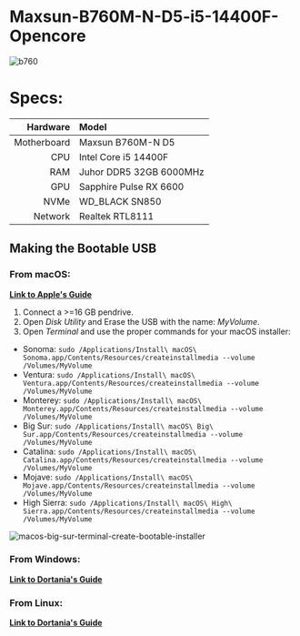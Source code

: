 # Maxsun-B760M-N-D5-i5-14400F-Opencore

![b760](https://github.com/user-attachments/assets/03f524db-b18c-4987-90f1-b2fe60a43cf8)

# Specs:

|         Hardware       |                   Model                     | 
|-------------------:|:------------------------------------------|
|               Motherboard | Maxsun B760M-N D5            |
|             CPU | Intel Core i5 14400F                           |
|             RAM | Juhor DDR5 32GB 6000MHz |
|               GPU | Sapphire Pulse RX 6600                   |
|               NVMe |  WD_BLACK SN850                         |
|        Network | Realtek RTL8111  |



## Making the Bootable USB

### From macOS:
[**Link to Apple's Guide**](https://support.apple.com/en-us/101578)


1. Connect a >=16 GB pendrive.
2. Open *Disk Utility* and Erase the USB with the name: *MyVolume*.
3. Open *Terminal* and use the proper commands for your macOS installer:

- Sonoma: `sudo /Applications/Install\ macOS\ Sonoma.app/Contents/Resources/createinstallmedia --volume /Volumes/MyVolume`
- Ventura: `sudo /Applications/Install\ macOS\ Ventura.app/Contents/Resources/createinstallmedia --volume /Volumes/MyVolume`
- Monterey: `sudo /Applications/Install\ macOS\ Monterey.app/Contents/Resources/createinstallmedia --volume /Volumes/MyVolume`
- Big Sur: `sudo /Applications/Install\ macOS\ Big\ Sur.app/Contents/Resources/createinstallmedia --volume /Volumes/MyVolume`
- Catalina: `sudo /Applications/Install\ macOS\ Catalina.app/Contents/Resources/createinstallmedia --volume /Volumes/MyVolume`
- Mojave: `sudo /Applications/Install\ macOS\ Mojave.app/Contents/Resources/createinstallmedia --volume /Volumes/MyVolume`
- High Sierra: `sudo /Applications/Install\ macOS\ High\ Sierra.app/Contents/Resources/createinstallmedia --volume /Volumes/MyVolume`

![macos-big-sur-terminal-create-bootable-installer](https://user-images.githubusercontent.com/70513735/138585740-c3b1c801-a946-40d2-9a1f-7584b5e04af2.jpg)


### From Windows:

[**Link to Dortania's Guide**](https://dortania.github.io/OpenCore-Install-Guide/installer-guide/winblows-install.html)

### From Linux:

[**Link to Dortania's Guide**](https://dortania.github.io/OpenCore-Install-Guide/installer-guide/linux-install.html)

